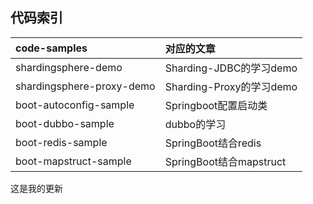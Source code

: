 ## 代码索引
|code-samples|对应的文章|
|:---|:---|
|shardingsphere-demo|Sharding-JDBC的学习demo|
|shardingsphere-proxy-demo|Sharding-Proxy的学习demo|
|boot-autoconfig-sample|Springboot配置启动类|
|boot-dubbo-sample|dubbo的学习|
|boot-redis-sample|SpringBoot结合redis|
|boot-mapstruct-sample|SpringBoot结合mapstruct|

这是我的更新
